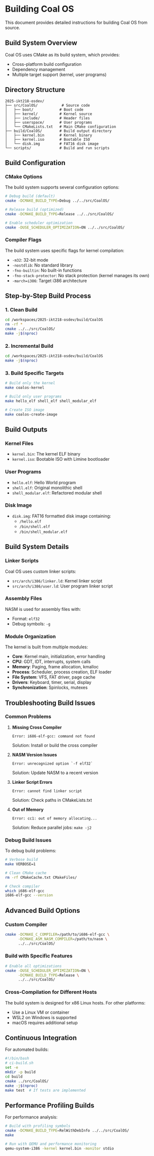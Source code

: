 # Building Coal OS

This document provides detailed instructions for building Coal OS from source.

## Build System Overview

Coal OS uses CMake as its build system, which provides:
- Cross-platform build configuration
- Dependency management
- Multiple target support (kernel, user programs)

## Directory Structure

```
2025-ikt218-osdev/
├── src/CoalOS/           # Source code
│   ├── boot/            # Boot code
│   ├── kernel/          # Kernel source
│   ├── include/         # Header files
│   ├── userspace/       # User programs
│   └── CMakeLists.txt   # Main CMake configuration
├── build/CoalOS/        # Build output directory
│   ├── kernel.bin       # Kernel binary
│   ├── kernel.iso       # Bootable ISO
│   └── disk.img         # FAT16 disk image
└── scripts/             # Build and run scripts
```

## Build Configuration

### CMake Options

The build system supports several configuration options:

```bash
# Debug build (default)
cmake -DCMAKE_BUILD_TYPE=Debug ../../src/CoalOS/

# Release build (optimized)
cmake -DCMAKE_BUILD_TYPE=Release ../../src/CoalOS/

# Enable scheduler optimization
cmake -DUSE_SCHEDULER_OPTIMIZATION=ON ../../src/CoalOS/
```

### Compiler Flags

The build system uses specific flags for kernel compilation:
- `-m32`: 32-bit mode
- `-nostdlib`: No standard library
- `-fno-builtin`: No built-in functions
- `-fno-stack-protector`: No stack protection (kernel manages its own)
- `-march=i386`: Target i386 architecture

## Step-by-Step Build Process

### 1. Clean Build
```bash
cd /workspaces/2025-ikt218-osdev/build/CoalOS
rm -rf *
cmake ../../src/CoalOS/
make -j$(nproc)
```

### 2. Incremental Build
```bash
cd /workspaces/2025-ikt218-osdev/build/CoalOS
make -j$(nproc)
```

### 3. Build Specific Targets
```bash
# Build only the kernel
make coalos-kernel

# Build only user programs
make hello_elf shell_elf shell_modular_elf

# Create ISO image
make coalos-create-image
```

## Build Outputs

### Kernel Files
- `kernel.bin`: The kernel ELF binary
- `kernel.iso`: Bootable ISO with Limine bootloader

### User Programs
- `hello.elf`: Hello World program
- `shell.elf`: Original monolithic shell
- `shell_modular.elf`: Refactored modular shell

### Disk Image
- `disk.img`: FAT16 formatted disk image containing:
  - `/hello.elf`
  - `/bin/shell.elf`
  - `/bin/shell_modular.elf`

## Build System Details

### Linker Scripts
Coal OS uses custom linker scripts:
- `src/arch/i386/linker.ld`: Kernel linker script
- `src/arch/i386/user.ld`: User program linker script

### Assembly Files
NASM is used for assembly files with:
- Format: `elf32`
- Debug symbols: `-g`

### Module Organization

The kernel is built from multiple modules:
- **Core**: Kernel main, initialization, error handling
- **CPU**: GDT, IDT, interrupts, system calls
- **Memory**: Paging, frame allocation, kmalloc
- **Process**: Scheduler, process creation, ELF loader
- **File System**: VFS, FAT driver, page cache
- **Drivers**: Keyboard, timer, serial, display
- **Synchronization**: Spinlocks, mutexes

## Troubleshooting Build Issues

### Common Problems

1. **Missing Cross Compiler**
   ```
   Error: i686-elf-gcc: command not found
   ```
   Solution: Install or build the cross compiler

2. **NASM Version Issues**
   ```
   Error: unrecognized option `-f elf32`
   ```
   Solution: Update NASM to a recent version

3. **Linker Script Errors**
   ```
   Error: cannot find linker script
   ```
   Solution: Check paths in CMakeLists.txt

4. **Out of Memory**
   ```
   Error: cc1: out of memory allocating...
   ```
   Solution: Reduce parallel jobs: `make -j2`

### Debug Build Issues

To debug build problems:
```bash
# Verbose build
make VERBOSE=1

# Clean CMake cache
rm -rf CMakeCache.txt CMakeFiles/

# Check compiler
which i686-elf-gcc
i686-elf-gcc --version
```

## Advanced Build Options

### Custom Compiler
```bash
cmake -DCMAKE_C_COMPILER=/path/to/i686-elf-gcc \
      -DCMAKE_ASM_NASM_COMPILER=/path/to/nasm \
      ../../src/CoalOS/
```

### Build with Specific Features
```bash
# Enable all optimizations
cmake -DUSE_SCHEDULER_OPTIMIZATION=ON \
      -DCMAKE_BUILD_TYPE=Release \
      ../../src/CoalOS/
```

### Cross-Compilation for Different Hosts
The build system is designed for x86 Linux hosts. For other platforms:
- Use a Linux VM or container
- WSL2 on Windows is supported
- macOS requires additional setup

## Continuous Integration

For automated builds:
```bash
#!/bin/bash
# ci-build.sh
set -e
mkdir -p build
cd build
cmake ../src/CoalOS/
make -j$(nproc)
make test  # If tests are implemented
```

## Performance Profiling Builds

For performance analysis:
```bash
# Build with profiling symbols
cmake -DCMAKE_BUILD_TYPE=RelWithDebInfo ../../src/CoalOS/
make

# Run with QEMU and performance monitoring
qemu-system-i386 -kernel kernel.bin -monitor stdio
```